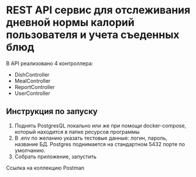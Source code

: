 # REST API сервис для отслеживания дневной нормы калорий пользователя и учета съеденных блюд
В API реализовано 4 контроллера:
- DishController
- MealController
- ReportController
- UserController

## Инструкция по запуску
1. Поднять PostgresQL локально или же при помощи docker-compose, который находится в папке ресурсов программы
2. В .env по желанию указать тестовые данные: логин, пароль, название БД. Postgres поднимается на стандартном 5432 порте по умолчанию.
3. Собрать приложение, запустить

Ссылка на коллекцию Postman
